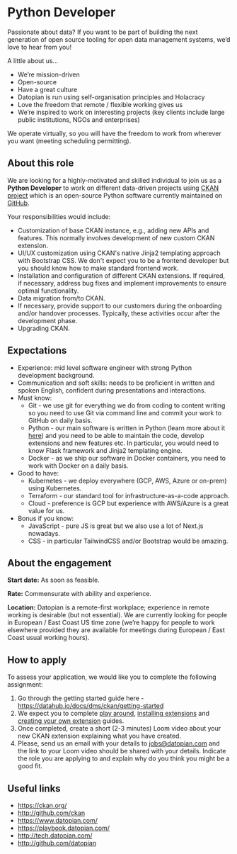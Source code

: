 # Python Developer

Passionate about data? If you want to be part of building the next generation of open source tooling for open data management systems, we’d love to hear from you!
 
A little about us… 
- We’re mission-driven 
- Open-source
- Have a great culture 
- Datopian is run using self-organisation principles and Holacracy
- Love the freedom that remote / flexible working gives us
- We’re inspired to work on interesting projects (key clients include large public institutions, NGOs and enterprises)

We operate virtually, so you will have the freedom to work from wherever you want (meeting scheduling permitting).

## About this role

We are looking for a highly-motivated and skilled individual to join us as a **Python Developer** to work on different data-driven projects using [CKAN project](https://ckan.org/) which is an open-source Python software currently maintained on [GitHub](https://github.com/ckan/ckan).

Your responsibilities would include:

- Customization of base CKAN instance, e.g., adding new APIs and features. This normally involves development of new custom CKAN extension.
- UI/UX customization using CKAN's native Jinja2 templating approach with Bootstrap CSS. We don't expect you to be a frontend developer but you should know how to make standard frontend work.
- Installation and configuration of different CKAN extensions. If required, if necessary, address bug fixes and implement improvements to ensure optimal functionality.
- Data migration from/to CKAN.
- If necessary, provide support to our customers during the onboarding and/or handover processes. Typically, these activities occur after the development phase.
- Upgrading CKAN.

## Expectations

- Experience: mid level software engineer with strong Python development background.
- Communication and soft skills: needs to be proficient in written and spoken English, confident during presentations and interactions.
- Must know:
  - Git - we use git for everything we do from coding to content writing so you need to use Git via command line and commit your work to GitHub on daily basis.
  - Python - our main software is written in Python (learn more about it [here](https://github.com/ckan/ckan)) and you need to be able to maintain the code, develop extensions and new features etc. In particular, you would need to know Flask framework and Jinja2 templating engine.
  - Docker - as we ship our software in Docker containers, you need to work with Docker on a daily basis.
- Good to have:
  - Kubernetes - we deploy everywhere (GCP, AWS, Azure or on-prem) using Kubernetes.
  - Terraform - our standard tool for infrastructure-as-a-code approach.
  - Cloud - preference is GCP but experience with AWS/Azure is a great value for us.
- Bonus if you know:
  - JavaScript - pure JS is great but we also use a lot of Next.js nowadays.
  - CSS - in particular TailwindCSS and/or Bootstrap would be amazing.

## About the engagement

**Start date:** As soon as feasible.

**Rate:** Commensurate with ability and experience.

**Location:** Datopian is a remote-first workplace; experience in remote working is desirable (but not essential). We are currently looking for people in European  / East Coast US time zone (we’re happy for people to work elsewhere provided they are available for meetings during European / East Coast usual working hours).

## How to apply

To assess your application, we would like you to complete the following assignment:

1. Go through the getting started guide here - https://datahub.io/docs/dms/ckan/getting-started
2. We expect you to complete [play around](https://datahub.io/docs/dms/ckan/play-around), [installing extensions](https://datahub.io/docs/dms/ckan/install-extension) and [creating your own extension](https://datahub.io/docs/dms/ckan/create-extension) guides.
3. Once completed, create a short (2-3 minutes) Loom video about your new CKAN extension explaining what you have created.
4. Please, send us an email with your details to jobs@datopian.com and the link to your Loom video should be shared with your details. Indicate the role you are applying to and explain why do you think you might be a good fit.

## Useful links

- https://ckan.org/
- http://github.com/ckan
- https://www.datopian.com/
- https://playbook.datopian.com/
- http://tech.datopian.com/
- http://github.com/datopian
